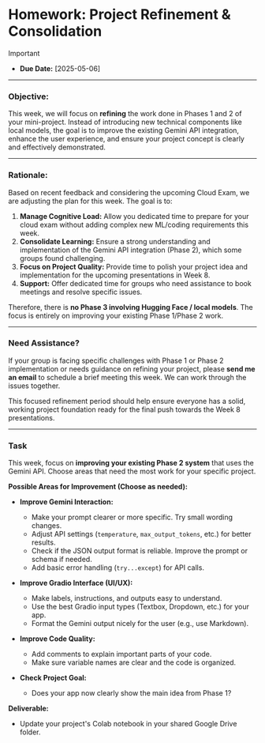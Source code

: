 # Homework: Project Refinement & Consolidation

> [!IMPORTANT]  
> - **Due Date:** [2025-05-06]

---

### Objective:

This week, we will focus on **refining** the work done in Phases 1 and 2 of your mini-project. Instead of introducing new technical components like local models, the goal is to improve the existing Gemini API integration, enhance the user experience, and ensure your project concept is clearly and effectively demonstrated.

---

### Rationale:

Based on recent feedback and considering the upcoming Cloud Exam, we are adjusting the plan for this week. The goal is to:

1.  **Manage Cognitive Load:** Allow you dedicated time to prepare for your cloud exam without adding complex new ML/coding requirements this week.
2.  **Consolidate Learning:** Ensure a strong understanding and implementation of the Gemini API integration (Phase 2), which some groups found challenging.
3.  **Focus on Project Quality:** Provide time to polish your project idea and implementation for the upcoming presentations in Week 8.
4.  **Support:** Offer dedicated time for groups who need assistance to book meetings and resolve specific issues.

Therefore, there is **no Phase 3 involving Hugging Face / local models**. The focus is entirely on improving your existing Phase 1/Phase 2 work.

---

### Need Assistance?

If your group is facing specific challenges with Phase 1 or Phase 2 implementation or needs guidance on refining your project, please **send me an email** to schedule a brief meeting this week. We can work through the issues together.

This focused refinement period should help ensure everyone has a solid, working project foundation ready for the final push towards the Week 8 presentations. 

---

### Task

This week, focus on **improving your existing Phase 2 system** that uses the Gemini API. Choose areas that need the most work for your specific project.

**Possible Areas for Improvement (Choose as needed):**

*   **Improve Gemini Interaction:**
    *   Make your prompt clearer or more specific. Try small wording changes.
    *   Adjust API settings (`temperature`, `max_output_tokens`, etc.) for better results.
    *   Check if the JSON output format is reliable. Improve the prompt or schema if needed.
    *   Add basic error handling (`try...except`) for API calls.

*   **Improve Gradio Interface (UI/UX):**
    *   Make labels, instructions, and outputs easy to understand.
    *   Use the best Gradio input types (Textbox, Dropdown, etc.) for your app.
    *   Format the Gemini output nicely for the user (e.g., use Markdown).
    <!-- *   Optional: Add `examples=[...]` to your `gr.Interface` for easy testing. -->

*   **Improve Code Quality:**
    *   Add comments to explain important parts of your code.
    *   Make sure variable names are clear and the code is organized.

*   **Check Project Goal:**
    *   Does your app now clearly show the main idea from Phase 1?

**Deliverable:**

*   Update your project's Colab notebook in your shared Google Drive folder.


